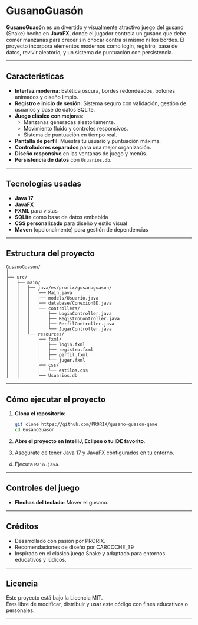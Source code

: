 # GusanoGuasón

**GusanoGuasón** es un divertido y visualmente atractivo juego del gusano (Snake) hecho en **JavaFX**, donde el jugador controla un gusano que debe comer manzanas para crecer sin chocar contra sí mismo ni los bordes. El proyecto incorpora elementos modernos como login, registro, base de datos, revivir aleatorio, y un sistema de puntuación con persistencia.

---

## Características

- **Interfaz moderna**: Estética oscura, bordes redondeados, botones animados y diseño limpio.
- **Registro e inicio de sesión**: Sistema seguro con validación, gestión de usuarios y base de datos SQLite.
- **Juego clásico con mejoras**:
  - Manzanas generadas aleatoriamente.
  - Movimiento fluido y controles responsivos.
  - Sistema de puntuación en tiempo real.
- **Pantalla de perfil**: Muestra tu usuario y puntuación máxima.
- **Controladores separados** para una mejor organización.
- **Diseño responsive** en las ventanas de juego y menús.
- **Persistencia de datos** con `Usuarios.db`.

---

## Tecnologías usadas

- **Java 17**
- **JavaFX**
- **FXML** para vistas
- **SQLite** como base de datos embebida
- **CSS personalizado** para diseño y estilo visual
- **Maven** (opcionalmente) para gestión de dependencias

---

## Estructura del proyecto

```
GusanoGuasón/
│
├── src/
│   ├── main/
│   │   ├── java/es/prorix/gusanoguason/
│   │   │   ├── Main.java
│   │   │   ├── models/Usuario.java
│   │   │   ├── database/ConexionBD.java
│   │   │   └── controllers/
│   │   │       ├── LoginController.java
│   │   │       ├── RegistroController.java
│   │   │       ├── PerfilController.java
│   │   │       └── JugarController.java
│   │   └── resources/
│   │       ├── fxml/
│   │       │   ├── login.fxml
│   │       │   ├── registro.fxml
│   │       │   ├── perfil.fxml
│   │       │   └── jugar.fxml
│   │       ├── css/
│   │       │   └── estilos.css
│   │       └── Usuarios.db
```

---

## Cómo ejecutar el proyecto

1. **Clona el repositorio**:
   ```bash
   git clone https://github.com/PRORIX/gusano-guason-game
   cd GusanoGuason
   ```

2. **Abre el proyecto en IntelliJ, Eclipse o tu IDE favorito**.

3. Asegúrate de tener Java 17 y JavaFX configurados en tu entorno.

4. Ejecuta `Main.java`.

---

## Controles del juego

- **Flechas del teclado**: Mover el gusano.

---

## Créditos

- Desarrollado con pasión por PRORIX.
- Recomendaciones de diseño por CARCOCHE_39
- Inspirado en el clásico juego Snake y adaptado para entornos educativos y lúdicos.

---

## Licencia

Este proyecto está bajo la Licencia MIT.  
Eres libre de modificar, distribuir y usar este código con fines educativos o personales.

---
